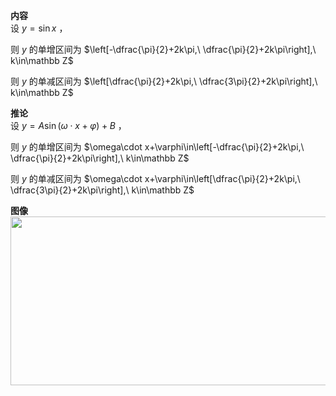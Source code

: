**内容**  
设 $y=\sin x$ ，  
  
则 $y$ 的单增区间为 $\left[-\dfrac{\pi}{2}+2k\pi,\ \dfrac{\pi}{2}+2k\pi\right],\ k\in\mathbb Z$  
  
则 $y$ 的单减区间为 $\left[\dfrac{\pi}{2}+2k\pi,\ \dfrac{3\pi}{2}+2k\pi\right],\ k\in\mathbb Z$  
  
**推论**  
设 $y=A\sin(\omega\cdot x+\varphi)+B$ ，  
  
则 $y$ 的单增区间为 $\omega\cdot x+\varphi\in\left[-\dfrac{\pi}{2}+2k\pi,\ \dfrac{\pi}{2}+2k\pi\right],\ k\in\mathbb Z$  
  
则 $y$ 的单减区间为 $\omega\cdot x+\varphi\in\left[\dfrac{\pi}{2}+2k\pi,\ \dfrac{3\pi}{2}+2k\pi\right],\ k\in\mathbb Z$  
  
**图像**  
<img src="E:\Math\work_space\math\005-入门课程-解析几何\098 resources\正弦函数的单调性.png" width="530px" height="270px"/>  
